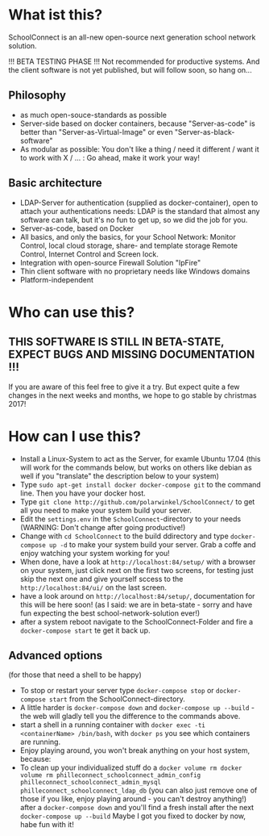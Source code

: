 # What ist this?
SchoolConnect is an all-new open-source next generation school network solution.

!!! BETA TESTING PHASE !!!
Not recommended for productive systems.
And the client software is not yet published, but will follow soon, so hang on...

## Philosophy
* as much open-souce-standards as possible
* Server-side based on docker containers, because "Server-as-code" is better than "Server-as-Virtual-Image" or even "Server-as-black-software"
* As modular as possible: You don't like a thing / need it different / want it to work with X / ... : Go ahead, make it work your way!

## Basic architecture
* LDAP-Server for authentication (supplied as docker-container), open to attach your authentications needs: LDAP is the standard that almost any software can talk, but it's no fun to get up, so we did the job for you.
* Server-as-code, based on Docker
* All basics, and only the basics, for your School Network: Monitor Control, local cloud storage, share- and template storage Remote Control, Internet Control and Screen lock.
* Integration with open-source Firewall Solution "IpFire"
* Thin client software with no proprietary needs like Windows domains
* Platform-independent

# Who can use this?

## THIS SOFTWARE IS STILL IN BETA-STATE, EXPECT BUGS AND MISSING DOCUMENTATION !!!

If you are aware of this feel free to give it a try.
But expect quite a few changes in the next weeks and months, we hope to go stable by christmas 2017!

# How can I use this?
* Install a Linux-System to act as the Server, for examle Ubuntu 17.04 (this will work for the commands below, but works on others like debian as well if you "translate" the description below to your system)
* Type `sudo apt-get install docker docker-compose git` to the command line. Then you have your docker host.
* Type `git clone http://github.com/polarwinkel/SchoolConnect/` to get all you need to make your system build your server.
* Edit the `settings.env` in the `SchoolConnect`-directory to your needs (WARNING: Don't change after going productive!)
* Change with `cd SchoolConnect` to the build ddirectory and type `docker-compose up -d` to make your system build your server. Grab a coffe and enjoy watching your system working for you!
* When done, have a look at `http://localhost:84/setup/` with a browser on your system, just click next on the first two screens, for testing just skip the next one and give yourself sccess to the `http://localhost:84/ui/` on the last screen.
* have a look around on `http://localhost:84/setup/`, documentation for this will be here soon! (as I said: we are in beta-state - sorry and have fun expecting the best school-network-solution ever!)
* after a system reboot navigate to the SchoolConnect-Folder and fire a `docker-compose start` te get it back up.

## Advanced options
(for those that need a shell to be happy)
* To stop or restart your server type `docker-compose stop` or `docker-compose start` from the SchoolConnect-directory.
* A little harder is `docker-compose down` and `docker-compose up --build` - the web will gladly tell you the difference to the commands above.
* start a shell in a running container with `docker exec -ti <containerName> /bin/bash`, with `docker ps` you see which containers are running.
* Enjoy playing around, you won't break anything on your host system, because:
* To clean up your individualized stuff do a
```docker volume rm docker volume rm philleconnect_schoolconnect_admin_config philleconnect_schoolconnect_admin_mysql philleconnect_schoolconnect_ldap_db```
(you can also just remove one of those if you like, enjoy playing around - you can't destroy anything!)
after a `docker-compose down` and you'll find a fresh install after the next `docker-compose up --build`
Maybe I got you fixed to docker by now, habe fun with it!
